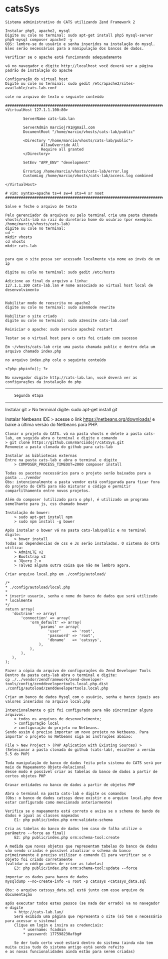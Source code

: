 # catsSys

    Sistema administrativo do CATS utilizando Zend Framework 2

    Instalar php5, apache2, mysql
    Digite ou cole no terminal: sudo apt-get install php5 mysql-server php5-mysql composer apache2 -y
    OBS: lembre-se do usuário e senha inseridos na instalação do mysql. Eles serão necessários para a manipulação dos bancos de dados.

    Verificar se o apache está funcionando adequadamente

    vá no navegador e digite http://localhost você deverá ver a página padrão de instalação do apache

    Configuração do virtual host
    Digite ou cole no terminal: sudo gedit /etc/apache2/sites-available/cats-lab.conf

    cole no arquivo de texto o seguinte conteúdo

    ###########################################################################
    <VirtualHost 127.1.1.100:80>

            ServerName cats-lab.lan

            ServerAdmin marciojr91@gmail.com
            DocumentRoot "/home/marcio/vhosts/cats-lab/public"

            <Directory "/home/marcio/vhosts/cats-lab/public">
                    AllowOverride All
                    Require all granted
            </Directory>

            SetEnv "APP_ENV" "development"

            ErrorLog /home/marcio/vhosts/cats-lab/error.log
            CustomLog /home/marcio/vhosts/cats-lab/access.log combined

    </VirtualHost>

    # vim: syntax=apache ts=4 sw=4 sts=4 sr noet
    ###########################################################################

    Salve e feche o arquivo de texto

    Pelo gerenciador de arquivos ou pelo terminal crie uma pasta chamada vhosts/cats-lab na raiz do diretório home do usuário (por exemplo: /home/marcio/vhosts/cats-lab)
    digite ou cole no terminal:
	cd ~
	mkdir vhosts
	cd vhosts
	mkdir cats-lab


    para que o site possa ser acessado localmente via nome ao invés de um ip

    digite ou cole no terminal: sudo gedit /etc/hosts

    Adicione ao final do arquivo a linha:
	127.1.1.100	cats-lab.lan # nome associado ao virtual host local de desenvolvimento


    Habilitar modo de reescrita no apache2
    digite ou cole no terminal: sudo a2enmode rewrite

    Habilitar o site criado
    digite ou cole no terminal: sudo a2ensite cats-lab.conf

    Reiniciar o apache: sudo service apache2 restart

    Testar se o virtual host para o cats foi criado com sucesso

    Em ~/vhosts/cats-lab crie uma pasta chamada public e dentro dela um arquivo chamado index.php

    no arquivo index.php cole o seguinte conteúdo

    <?php phpinfo(); ?>

    No navegador digite http://cats-lab.lan, você deverá ver as configurações da instalação do php
    
_____________________________

        Segunda etapa
______________________________

   Instalar git
	> No terminal digite: sudo apt-get install git

   Instalar Netbeans IDE
	> acesse o link <https://netbeans.org/downloads/> e baixe a última versão do Netbeans para PHP.

    Clonar o projeto do CATS. vá na pasta vhosts e delete a pasta cats-lab, em seguida abra o terminal e digite o comando
    > git clone https://github.com/marciodojr/catsSys.git
    Renomeie a pasta clonada do github para cats-lab

    Instalar as bibliotecas externas
    Entre na pasta cats-lab e abra o terminal e digite
        > COMPOSER_PROCESS_TIMEOUT=2000 composer install
    
    Todas os pacotes necessários para o projeto serão baixados para a pasta .../vendor
    Obs: intencionalmente a pasta vendor está configurada para ficar fora do projeto do CATS para não misturar o código e permitir
    compartilhamento entre novos projetos.

    Além do composer (utilizado para o php), é utilizado um programa semelhante para js, css chamado bower
    
    Instalação do bower:
        > sudo apt-get install npm
        > sudo npm install -g bower
    
    Após instalar o bower vá na pasta cats-lab/public e no terminal digite:
        > bower install
    Todas as dependencias de css e Js serão instaladas. O sistema do CATS utiliza:
        > AdminLTE v2
        > Bootstrap v3
        > JQuery 2.x
        > Talvez alguma outra coisa que não me lembro agora.
    
    Criar arquivo local.php em ./config/autoload/

    /*
    * ./config/autoload/local.php
    *
    * inserir usuario, senha e nome do banco de dados que será utilizado
    * localmente
    */
    return array(
       'doctrine' => array(
           'connection' => array(
               'orm_default' => array(
                   'params' => array(
                       'user'     => 'root',
                       'password' => 'root',
                       'dbname'   => 'catssys',
                   ),
               ),
           ),
       ),
    );

    Fazer a cópia do arquivo de configurações do Zend Developer Tools
    Dentro da pasta cats-lab abra o terminal e digite:
    cp ./../vendor/zendframework/zend-developer-tools/config/zenddevelopertools.local.php.dist ./config/autoload/zenddevelopertools.local.php

    Criar um banco de dados Mysql com o usuário, senha e banco iguais aos valores inseridos no arquivo local.php

    Intencionalmente o git foi configurado para não sincronizar alguns arquivos:
        > todos os arquivos de desenvolvimento;
        > configuração local
        > configuração do projeto no Netbeans.
    Sendo assim é preciso importar um novo projeto no Netbeans. Para importar o projeto no Netbeans siga as instruções abaixo:

    File > New Project > (PHP Aplication with Existing Sources) > (Selecionar a pasta clonada do github (cats-lab), escolher a versão 5.5 do PHP)
    
    Toda manipulação de banco de dados feita pelo sistema do CATS será por meio de Mapeamento Objeto-Relacional
    desse modo é possível criar as tabelas do banco de dados a partir de certos objetos PHP
    
    Gravar entidades no banco de dados a partir de objetos PHP

    Abra o terminal na pasta cats-lab e digite os comandos 
    (Obs: o banco de dados catssys deve existir e o arquivo local.php deve estar configurado como mencionado anteriormente)
    
    Verifica se o mapeamento está correto e avisa se o schema do bando de dados é igual as classes mapeadas
        E1: php public/index.php orm:validate-schema

    Cria as tabelas do banco de dados (em caso de falha utilize o parâmetro --force ao final)
        E2: php public/index.php orm:schema-tool:create 
    
    A medida que novos objetos que representam tabelas do banco de dados vão sendo criadas é possível atualizar o schema do banco
    primeiramente é preciso utilizar o comando E1 para verificar se o objeto foi criado corretamente 
    (validar o código antes de criar as tabelas)
        E3: php public/index.php orm:schema-tool:update --force

    importar os dados para banco de dados
    mysqldump --no-create-info -u root -p catssys <catssys_data.sql

    Obs: o arquivo catssys_data.sql está junto com esse arquivo de documentação

    após executar todos estes passos (se nada der errado) va no navegador e digite
        > http://cats-lab.lan/
        Será exibida uma página que representa o site (só tem o necessário para acessar o sistema)
        Clique em login e insira as credenciais:
            * username: fcadmin
            * password: 177598230afbg#
        
        Se der tudo certo você estará dentro do sistema (ainda não tem muita coisa tudo do sistema antigo está sendo refeito
    e as novas funcionalidades ainda estão para serem criadas)
        
